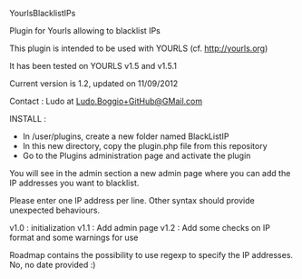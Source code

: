 YourlsBlacklistIPs

Plugin for Yourls allowing to blacklist IPs

This plugin is intended to be used with YOURLS (cf. http://yourls.org)

It has been tested on YOURLS v1.5 and v1.5.1

Current version is 1.2, updated on 11/09/2012

Contact : Ludo at Ludo.Boggio+GitHub@GMail.com

INSTALL :
- In /user/plugins, create a new folder named BlackListIP
- In this new directory, copy the plugin.php file from this repository
- Go to the Plugins administration page and activate the plugin

You will see in the admin section a new admin page where you can add the IP addresses you want to blacklist.

Please enter one IP address per line. Other syntax should provide unexpected behaviours.

v1.0 : initialization
v1.1 : Add admin page
v1.2 : Add some checks on IP format and some warnings for use

Roadmap contains the possibility to use regexp to specify the IP addresses. No, no date provided :)
